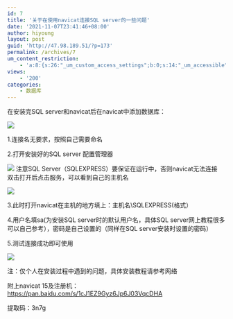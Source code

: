 ```yaml
---
id: 7
title: '关于在使用navicat连接SQL server的一些问题'
date: '2021-11-07T23:41:46+08:00'
author: hiyoung
layout: post
guid: 'http://47.98.189.51/?p=173'
permalink: /archives/7
um_content_restriction:
    - 'a:8:{s:26:"_um_custom_access_settings";b:0;s:14:"_um_accessible";i:0;s:28:"_um_access_hide_from_queries";b:0;s:19:"_um_noaccess_action";i:0;s:30:"_um_restrict_by_custom_message";i:0;s:27:"_um_restrict_custom_message";s:0:"";s:19:"_um_access_redirect";i:0;s:23:"_um_access_redirect_url";s:0:"";}'
views:
    - '200'
categories:
    - 数据库
---
```


在安装完SQL server和navicat后在navicat中添加数据库：

![](http://blog.yexca.xyz/wp-content/uploads/2021/11/AYXUL5D1LKZMP0FL.jpg)

1.连接名无要求，按照自己需要命名

2.打开安装好的SQL server 配置管理器

![](http://blog.yexca.xyz/wp-content/uploads/2021/11/86_J90MFSZUPY5K4PXG.jpg)
注意SQL Server（SQLEXPRESS）要保证在运行中，否则navicat无法连接  
双击打开后点击服务，可以看到自己的主机名

![](http://blog.yexca.xyz/wp-content/uploads/2021/11/M7_ALDIORM66MMVKHBLK.jpg)

3.此时打开navicat在主机的地方填上：主机名\\SQLEXPRESS(格式）

4.用户名填sa(为安装SQL server时的默认用户名，具体SQL server网上教程很多可以自己参考），密码是自己设置的（同样在SQL server安装时设置的密码）

5.测试连接成功即可使用

![](http://blog.yexca.xyz/wp-content/uploads/2021/11/O5L2Z62VUGGD1WLHA6.jpg)

注：仅个人在安装过程中遇到的问题，具体安装教程请参考网络

附上navicat 15及注册机：<https://pan.baidu.com/s/1cJ1EZ9Gyz6Jp6J03VqcDHA>

提取码：3n7g